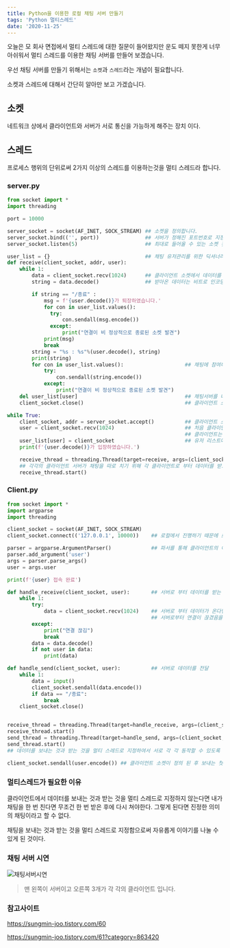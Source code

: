 ```yaml
---
title: Python을 이용한 로컬 채팅 서버 만들기
tags: 'Python 멀티스레드'
date: '2020-11-25'
---
```

오늘은 모 회사 면접에서 멀티 스레드에 대한 질문이 들어왔지만 운도 떼지 못한게 너무 아쉬워서 멀티 스레드를 이용한 채팅 서버를 만들어 보겠습니다.

우선 채팅 서버를 만들기 위해서는 `소켓`과 `스레드`라는 개념이 필요합니다.

소켓과 스레드에 대해서 간단히 알아만 보고 가겠습니다.

## 소켓

네트워크 상에서 클라이언트와 서버가 서로 통신을 가능하게 해주는 장치 이다. 

## 스레드

프로세스 행위의 단위로써 2가지 이상의 스레드를 이용하는것을 멀티 스레드라 합니다.



### server.py

```python
from socket import *
import threading

port = 10000

server_socket = socket(AF_INET, SOCK_STREAM) ## 소켓을 정의합니다.
server_socket.bind(('', port))               ## 서버가 정해진 포트번호로 지정된 소켓을 생성합니다.
server_socket.listen(5)                      ## 최대로 들어올 수 있는 소켓 갯수를 지정합니다.

user_list = {}                               ## 채팅 유저관리를 위한 딕셔너리입니다.
def receive(client_socket, addr, user):
    while 1:                                 
        data = client_socket.recv(1024)      ## 클라이언트 소켓에서 데이터를 받아 옵니다.
        string = data.decode()               ## 받아온 데이터는 비트로 인코딩 되있기 때문에 디코딩을 해줍니다. 

        if string == "/종료" :                           
            msg = f'{user.decode()}가 퇴장하였습니다.'
            for con in user_list.values():                    
              try:
                  con.sendall(msg.encode())
              except:
                  print("연결이 비 정상적으로 종료된 소켓 발견")
            print(msg)
            break
        string = "%s : %s"%(user.decode(), string)
        print(string)
        for con in user_list.values():                    ## 채팅에 참여하고 있는 클라이언트들에게 받아온 메시지 전달
            try:
                con.sendall(string.encode())            
            except:
                print("연결이 비 정상적으로 종료된 소켓 발견")
    del user_list[user]                                   ## 채팅서버를 나간 클라이언트는 딕셔너리에서 제거
    client_socket.close()                                 ## 클라이언트 소켓 제거

while True:
    client_socket, addr = server_socket.accept()          ## 클라이언트 소켓 정의
    user = client_socket.recv(1024)                       ## 처음 클라이언트 소켓이 정의되고 난 후 처음 받는 데이터
                                                          ## 클라이언트는 채팅 유저의 이름을 보냅니다.
    user_list[user] = client_socket                       ## 유저 리스트에 유저 추가
    print(f'{user.decode()}가 입장하였습니다.')          

    receive_thread = threading.Thread(target=receive, args=(client_socket, addr,user))
    ## 각각의 클라이언트 서버가 채팅을 따로 치기 위해 각 클라이언트로 부터 데이터를 받고 보내는 부분은 스레드로 정의해줍니다.
    receive_thread.start()
```



### Client.py

```python
from socket import *
import argparse
import threading

client_socket = socket(AF_INET, SOCK_STREAM)  
client_socket.connect(('127.0.0.1', 10000))    ## 로컬에서 진행하기 때문에 로컬 주소와 지정된 포트번호로 소켓 생성

parser = argparse.ArgumentParser()             ## 파서를 통해 클라이언트의 이름을 지정할 수 있도록 정의
parser.add_argument('user')
args = parser.parse_args()
user = args.user

print(f'{user} 접속 완료')

def handle_receive(client_socket, user):       ## 서버로 부터 데이터를 받는 함수
    while 1:
        try:
            data = client_socket.recv(1024)    ## 서버로 부터 데이터가 온다면 데이터를 프린트하고 오지 않는 다면 
                                               ## 서버로부터 연결이 끊겼음을 프린트
        except:
            print("연결 끊김")
            break
        data = data.decode()
        if not user in data:
            print(data)

def handle_send(client_socket, user):          ## 서버로 데이터를 전달
    while 1:
        data = input()
        client_socket.sendall(data.encode())
        if data == "/종료":
            break
    client_socket.close()


receive_thread = threading.Thread(target=handle_receive, args=(client_socket, user,))
receive_thread.start()
send_thread = threading.Thread(target=handle_send, args=(client_socket, user))
send_thread.start()
## 데이터를 보내는 것과 받는 것을 멀티 스레드로 지정하여서 서로 각 각 동작할 수 있도록 합니다.

client_socket.sendall(user.encode()) ## 클라이언트 소켓이 정의 된 후 보내는 첫 데이터 유저의 이름을 보냅니다.
```



### 멀티스레드가 필요한 이유

클라이언트에서 데이터를 보내는 것과 받는 것을 멀티 스레드로 지정하지 않는다면 내가 채팅을 한 번 친다면 무조건 한 번 받은 후에 다시 쳐야한다. 그렇게 된다면 진정한 의미의 채팅이라고 할 수 없다. 

채팅을 보내는 것과 받는 것을 멀티 스레드로 지정함으로써 자유롭게 이야기를 나눌 수 있게 된 것이다.

### 채팅 서버 시연

![채팅서버시연](https://user-images.githubusercontent.com/60080270/118242985-e3a35580-b4d8-11eb-9d6a-e01778f8c2a3.png)

> 맨 왼쪽이 서버이고 오른쪽 3개가 각 각의 클라이언트 입니다.

### 참고사이트

https://sungmin-joo.tistory.com/60

https://sungmin-joo.tistory.com/61?category=863420

